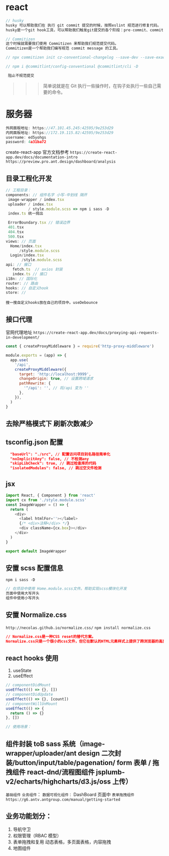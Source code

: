 # react

```js
// husky
husky 可以帮助我们在 执行 git commit 提交的时候，按照eslint 规范进行修复代码。
husky是一个git hook工具，可以帮助我们触发git提交的各个阶段：pre-commit、commit-msg、pre-push 支持所有的Git 钩子

// Commitizen
这个时候就需要我们使用 Commitizen 来帮助我们规范提交代码。
Commitizen是一个帮助我们编写规范 commit message 的工具。

// npx commitizen init cz-conventional-changelog --save-dev --save-exact

// npm i @commitlint/config-conventional @commitlint/cli -D

 阻止不规范提交
```

> > > 简单说就是在 Git 执行一些操作时，在钩子处执行一些自己需要的命令。

# 服务器

```js
外网面板地址: https://47.101.45.245:42595/9e253d29
内网面板地址: https://172.19.115.82:42595/9e253d29
username: ed5yohgs
password: 4a31ba72
```

create-react-app 官方文档参考
`https://create-react-app.dev/docs/documentation-intro`
`https://preview.pro.ant.design/dashboard/analysis`

## 目录工程化开发

```js
// 工程目录：
components: // 组件名字 小写-中划线 隔开
 image-wrapper / index.tsx
 uploader / index.tsx
          / style.module.scss => npm i sass -D
 index.ts 统一抛出

 ErrorBoundary.tsx // 错误边界
 401.tsx
 404.tsx
 500.tsx
views: // 页面
  Home/index.tsx
      /style.module.scss
  Login/index.tsx
       /style.module.scss
api: // 接口
   fetch.ts  // axios 封装
   index.ts // 接口
i18n: // 国际化
router: // 路由
hooks: // 自定义hook
store: //

```

`搜一搜自定义hooks放在自己的项目中。useDebounce`

## 接口代理

官网代理地址
`https://create-react-app.dev/docs/proxying-api-requests-in-development/`

```js
const { createProxyMiddleware } = require('http-proxy-middleware')

module.exports = (app) => {
  app.use(
    '/api',
    createProxyMiddleware({
      target: 'http://localhost:9999',
      changeOrigin: true, // 设置跨域请求
      pathRewrite: {
        '^/api': '', // 将/api 变为 ''
      },
    }),
  )
}
```

## 去除严格模式下 刷新次数减少

## tsconfig.json 配置

```json
  "baseUrl": "./src", // 配置访问项目别名路径简单化
  "noImplicitAny": false, // 不检测any
  "skipLibCheck": true, // 跳过检查库的代码
  "isolatedModules": false, // 跳过空文件检测

```

## jsx

```js
import React, { Component } from 'react'
import cx from './style.module.scss'
const ImageWrapper = () => {
  return (
    <div>
      <label htmlFor=''></label>
      {/* <div>注释</div> */}
      <div className={cx.box}></div>
    </div>
  )
}

export default ImageWrapper
```

## 安置 scss 配置信息

`npm i sass -D`

```js
// 在项目中使用 Home.module.scss文件。帮助实现scss模块化开发
页面中使用大写开头
组件中使用小写开头
```

## 安置 Normalize.css

`http://necolas.github.io/normalize.css/`
`npm install normalize.css`

```json
// Normalize.css是一种CSS reset的替代方案。
Normalize.css只是一个很小的css文件，但它在默认的HTML元素样式上提供了跨浏览器的高度一致性。相比于传统的css reset，Normalize.css是一种现代的，为HTML5准备的优质替代方案。Normalize.css现在已经被用于Twitter, Bootstrap，HTML5 Boilerplate，GOV.UK，Rdio，CSS Tricks以及许许多多其他的框架，工具和网站上。
```

## react hooks 使用

1. useState
2. useEffect

```js
// componentDidMount
useEffect(() => {}, [])
// componentDidUpdate
useEffect(() => {}, [count])
// componentWillUnMount
useEffect(() => {
  return () => {}
}, [])

// 使用场景：
```

## 组件封装 toB sass 系统（image-wrapper/uploader/ant design 二次封装/button/input/table/pagenation/ form 表单 / 拖拽组件 react-dnd/流程图组件 jsplumb-v2/echarts/highcharts/d3.js/oss 上传）

`基础组件`
`业务组件`：
`数据可视化组件：` DashBoard 页面中
`表单拖拽组件`
`https://g6.antv.antgroup.com/manual/getting-started`

## 业务功能划分：

1. 导航守卫
2. 权限管理（RBAC 模型）
3. 表单拖拽和复用 动态表格，多页面表格，内容拖拽
4. 地图组件

